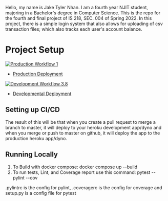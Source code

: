 Hello, my name is Jake Tyler Nhan. I am a fourth year NJIT student, majoring in a Bachelor's degree in Computer Science. This is the repo for the fourth and final project of IS 218, SEC. 004 of Spring 2022. In this project, there is a simple login system that also allows for uploading of csv transaction files; which also tracks each user's account balance.

# Project Setup

[![Production Workflow 1](https://github.com/jtn24-NJIT/final_flask_Project/actions/workflows/prod.yml/badge.svg)](https://github.com/jtn24-NJIT/final_flask_Project/actions/workflows/prod.yml)

* [Production Deployment](https://jtn24-final-proj-prod.herokuapp.com/)


[![Development Workflow 3.8](https://github.com/jtn24-NJIT/final_flask_Project/actions/workflows/dev.yml/badge.svg)](https://github.com/jtn24-NJIT/final_flask_Project/actions/workflows/dev.yml)

* [Developmental Deployment](https://jtn24-final-proj-dev.herokuapp.com/)


## Setting up CI/CD

The result of this will be that when you create a pull request to merge a branch to master, it will deploy to your
heroku development app/dyno and when you merge or push to master on github, it will deploy the app to the production heroku
app/dyno.

## Running Locally

1. To Build with docker compose:
   docker compose up --build
2. To run tests, Lint, and Coverage report use this command: pytest --pylint --cov

.pylintrc is the config for pylint, .coveragerc is the config for coverage and setup.py is a config file for pytest
